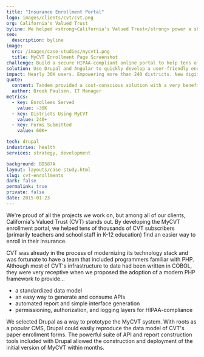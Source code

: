 ```yaml
---
title: "Insurance Enrollment Portal"
logo: images/clients/cvt/cvt.png
org: California's Valued Trust
byline: We helped <strong>California's Valued Trust</strong> power a shift from paper to digital by building a secure <strong>HIPAA-compliant</strong> insurance enrollment portal in <strong>Drupal</strong>.
seo:
  description: byline
image:
  src: /images/case-studies/mycvt1.png
  title: MyCVT Enrollment Page Screenshot
challenge: Build a secure HIPAA-compliant online portal to help tens of thousands of California teachers and school staff enroll for insurance.
solution: Use Drupal and Angular to quickly develop a user-friendly enrollment experience.
impact: Nearly 30K users. Empowering more than 240 districts. New digital cornerstone of the CVT experience
quote:
  content: Tandem provided a cost-conscious solution with a very beneficial result.
  author: Brook Paulsen, IT Manager
metrics:
  - key: Enrollees Served
    value: ~30K
  - key: Districts Using MyCVT
    value: 240+
  - key: Forms Submitted
    value: 60K+

tech: drupal
industries: health
services: strategy, development

background: BD587A
layout: layouts/case-study.html
slug: cvt-enrollments
dark: false
permalink: true
private: false
date: 2015-01-23
---
```


We're proud of all the projects we work on, but among all of our clients, California's Valued Trust (CVT) stands out. By developing the MyCVT enrollment portal, we helped tens of thousands of CVT subscribers (primarily teachers and school staff in K-12 education) find an easier way to enroll in their insurance.

CVT was already in the process of modernizing its technology stack and was fortunate to have a team that included programmers familiar with PHP. Although most of CVT's infrastructure to date had been written in COBOL, they were very receptive when we proposed the adoption of a modern PHP framework to provide...

- a standardized data model
- an easy way to generate and consume APIs
- automated report and simple interface generation
- permissioning, authorization, and logging layers for HIPAA-compliance

We selected Drupal as a way to prototype the MyCVT system. With roots as a popular CMS, Drupal could easily reproduce the data model of CVT's paper enrollment forms. The powerful suite of API and report construction tools included with Drupal allowed the construction and deployment of the initial version of MyCVT within months.
